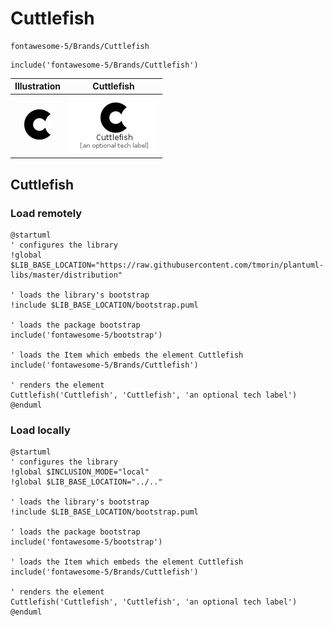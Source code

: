 # Cuttlefish


```text
fontawesome-5/Brands/Cuttlefish
```

```text
include('fontawesome-5/Brands/Cuttlefish')
```



| Illustration | Cuttlefish |
| :---: | :---: |
| ![illustration for Illustration](../../fontawesome-5/Brands/Cuttlefish.png) | ![illustration for Cuttlefish](../../fontawesome-5/Brands/Cuttlefish.Local.png) |




## Cuttlefish

### Load remotely
```plantuml
@startuml
' configures the library
!global $LIB_BASE_LOCATION="https://raw.githubusercontent.com/tmorin/plantuml-libs/master/distribution"

' loads the library's bootstrap
!include $LIB_BASE_LOCATION/bootstrap.puml

' loads the package bootstrap
include('fontawesome-5/bootstrap')

' loads the Item which embeds the element Cuttlefish
include('fontawesome-5/Brands/Cuttlefish')

' renders the element
Cuttlefish('Cuttlefish', 'Cuttlefish', 'an optional tech label')
@enduml
```

### Load locally
```plantuml
@startuml
' configures the library
!global $INCLUSION_MODE="local"
!global $LIB_BASE_LOCATION="../.."

' loads the library's bootstrap
!include $LIB_BASE_LOCATION/bootstrap.puml

' loads the package bootstrap
include('fontawesome-5/bootstrap')

' loads the Item which embeds the element Cuttlefish
include('fontawesome-5/Brands/Cuttlefish')

' renders the element
Cuttlefish('Cuttlefish', 'Cuttlefish', 'an optional tech label')
@enduml
```


